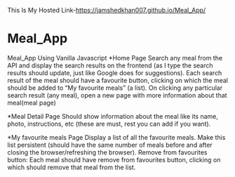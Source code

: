This Is My Hosted Link-https://jamshedkhan007.github.io/Meal_App/

# Meal_App

Meal_App Using Vanilla Javascript
*Home Page
Search any meal from the API and display the search results on the frontend (as I type the search results should update, just like Google does for suggestions).
Each search result of the meal should have a favourite button, clicking on which the meal should be added to “My favourite meals” (a list).
On clicking any particular search result (any meal), open a new page with more information about that meal(meal page)

*Meal Detail Page
Should show information about the meal like its name, photo, instructions, etc (these are must, rest you can add if you want).

*My favourite meals Page
Display a list of all the favourite meals.
Make this list persistent (should have the same number of meals before and after closing the browser/refreshing the browser).
Remove from favourites button: Each meal should have remove from favourites button, clicking on which should remove that meal from the list.

